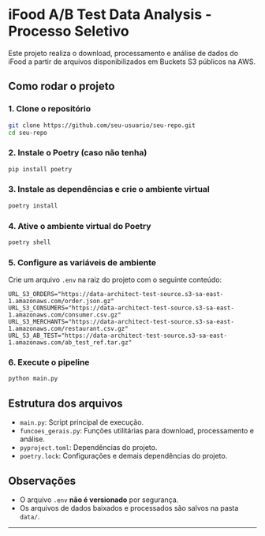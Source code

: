# iFood A/B Test Data Analysis - Processo Seletivo

Este projeto realiza o download, processamento e análise de dados do iFood a partir de arquivos disponibilizados em Buckets S3 públicos na AWS.

## Como rodar o projeto

### 1. Clone o repositório

```sh
git clone https://github.com/seu-usuario/seu-repo.git
cd seu-repo
```

### 2. Instale o Poetry (caso não tenha)

```sh
pip install poetry
```

### 3. Instale as dependências e crie o ambiente virtual

```sh
poetry install
```

### 4. Ative o ambiente virtual do Poetry

```sh
poetry shell
```

### 5. Configure as variáveis de ambiente

Crie um arquivo `.env` na raiz do projeto com o seguinte conteúdo:

```
URL_S3_ORDERS="https://data-architect-test-source.s3-sa-east-1.amazonaws.com/order.json.gz"
URL_S3_CONSUMERS="https://data-architect-test-source.s3-sa-east-1.amazonaws.com/consumer.csv.gz"
URL_S3_MERCHANTS="https://data-architect-test-source.s3-sa-east-1.amazonaws.com/restaurant.csv.gz"
URL_S3_AB_TEST="https://data-architect-test-source.s3-sa-east-1.amazonaws.com/ab_test_ref.tar.gz"
```

### 6. Execute o pipeline

```sh
python main.py
```

## Estrutura dos arquivos

- `main.py`: Script principal de execução.
- `funcoes_gerais.py`: Funções utilitárias para download, processamento e análise.
- `pyproject.toml`: Dependências do projeto.
- `poetry.lock`: Configurações e demais dependências do projeto.

## Observações

- O arquivo `.env` **não é versionado** por segurança.
- Os arquivos de dados baixados e processados são salvos na pasta `data/`.

---